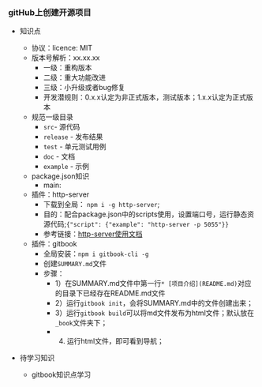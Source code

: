 ### gitHub上创建开源项目
- 知识点
    + 协议：licence: MIT
    + 版本号解析：xx.xx.xx
       + 一级：重构版本
       + 二级：重大功能改进
       + 三级：小升级或者bug修复
       + 开发潜规则：0.x.x认定为非正式版本，测试版本；1.x.x认定为正式版本
    + 规范一级目录
       + `src`- 源代码
       + `release` - 发布结果
       + `test` - 单元测试用例
       + `doc` - 文档
       + `example` - 示例
    + package.json知识
       + main: 
    + 插件：http-server
       + 下载到全局： `npm i -g http-server`;
       + 目的：配合package.json中的scripts使用，设置端口号，运行静态资源代码;`{"script": {"example": "http-server -p 5055"}}`
       + 参考链接：[http-server使用文档](https://www.npmjs.com/package/http-server)
    + 插件：gitbook
       + 全局安装：`npm i gitbook-cli -g`
       + 创建`SUMMARY.md`文件
       + 步骤：
         + 1）在SUMMARY.md文件中第一行`* [项目介绍](README.md)`对应的目录下已经存在README.md文件
         + 2）运行`gitbook init`，会将SUMMARY.md中的文件创建出来；
         + 3）运行`gitbook build`可以将md文件发布为html文件；默认放在`_book`文件夹下；
         + 4) 运行html文件，即可看到导航；

- 待学习知识
   + gitbook知识点学习